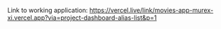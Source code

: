 Link to working application: https://vercel.live/link/movies-app-murex-xi.vercel.app?via=project-dashboard-alias-list&p=1